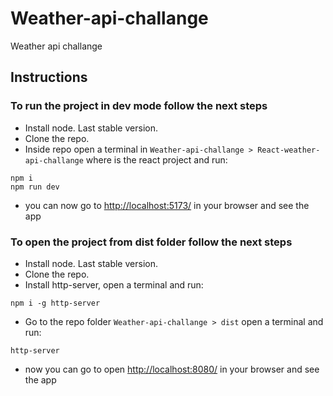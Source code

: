 # Weather-api-challange

Weather api challange

## Instructions

### To run the project in dev mode follow the next steps

- Install node. Last stable version.
- Clone the repo.
- Inside repo open a terminal in ``Weather-api-challange > React-weather-api-challange`` where is the react project and run:

```terminal
npm i
npm run dev
```

- you can now go to <http://localhost:5173/> in your browser and see the app

### To open the project from dist folder follow the next steps

- Install node. Last stable version.
- Clone the repo.
- Install http-server, open a terminal and run:

```terminal
npm i -g http-server
```

- Go to the repo folder ``Weather-api-challange > dist`` open a terminal and run:

```terminal
http-server
```

- now you can go to open <http://localhost:8080/> in your browser and see the app
